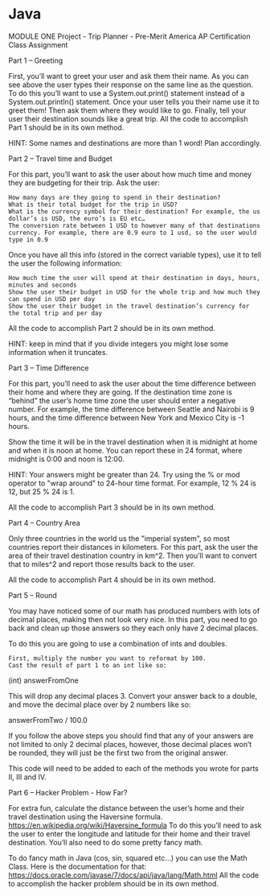 # Java

MODULE ONE Project - Trip Planner - Pre-Merit America AP Certification Class Assignment

Part 1 – Greeting

First, you’ll want to greet your user and ask them their name. As you can see above the user types their response on the same line as the question. To do this you’ll want to use a System.out.print() statement instead of a System.out.println() statement. Once your user tells you their name use it to greet them! Then ask them where they would like to go. Finally, tell your user their destination sounds like a great trip. All the code to accomplish Part 1 should be in its own method.

HINT: Some names and destinations are more than 1 word! Plan accordingly.

Part 2 – Travel time and Budget

For this part, you’ll want to ask the user about how much time and money they are budgeting for their trip. Ask the user:

    How many days are they going to spend in their destination?
    What is their total budget for the trip in USD?
    What is the currency symbol for their destination? For example, the us dollar’s is USD, the euro’s is EU etc…
    The conversion rate between 1 USD to however many of that destinations currency. For example, there are 0.9 euro to 1 usd, so the user would type in 0.9

Once you have all this info (stored in the correct variable types), use it to tell the user the following information:

    How much time the user will spend at their destination in days, hours, minutes and seconds
    Show the user their budget in USD for the whole trip and how much they can spend in USD per day
    Show the user their budget in the travel destination’s currency for the total trip and per day

All the code to accomplish Part 2 should be in its own method.

HINT: keep in mind that if you divide integers you might lose some information when it truncates.

Part 3 – Time Difference

For this part, you’ll need to ask the user about the time difference between their home and where they are going. If the destination time zone is “behind” the user’s home time zone the user should enter a negative number. For example, the time difference between Seattle and Nairobi is 9 hours, and the time difference between New York and Mexico City is -1 hours.

Show the time it will be in the travel destination when it is midnight at home and when it is noon at home. You can report these in 24 format, where midnight is 0:00 and noon is 12:00.

HINT: Your answers might be greater than 24. Try using the % or mod operator to "wrap around" to 24-hour time format. For example, 12 % 24 is 12, but 25 % 24 is 1.

All the code to accomplish Part 3 should be in its own method.

Part 4 – Country Area

Only three countries in the world us the "imperial system", so most countries report their distances in kilometers. For this part, ask the user the area of their travel destination country in km^2. Then you’ll want to convert that to miles^2 and report those results back to the user.

All the code to accomplish Part 4 should be in its own method.

Part 5 – Round

You may have noticed some of our math has produced numbers with lots of decimal places, making then not look very nice. In this part, you need to go back and clean up those answers so they each only have 2 decimal places.

To do this you are going to use a combination of ints and doubles.

    First, multiply the number you want to reformat by 100.
    Cast the result of part 1 to an int like so:

(int) answerFromOne

This will drop any decimal places 3. Convert your answer back to a double, and move the decimal place over by 2 numbers like so:

answerFromTwo / 100.0

If you follow the above steps you should find that any of your answers are not limited to only 2 decimal places, however, those decimal places won’t be rounded, they will just be the first two from the original answer.

This code will need to be added to each of the methods you wrote for parts II, III and IV.

Part 6 – Hacker Problem - How Far?

For extra fun, calculate the distance between the user’s home and their travel destination using the Haversine formula. https://en.wikipedia.org/wiki/Haversine_formula To do this you’ll need to ask the user to enter the longitude and latitude for their home and their travel destination. You’ll also need to do some pretty fancy math.

To do fancy math in Java (cos, sin, squared etc…) you can use the Math Class. Here is the documentation for that: https://docs.oracle.com/javase/7/docs/api/java/lang/Math.html All the code to accomplish the hacker problem should be in its own method.
